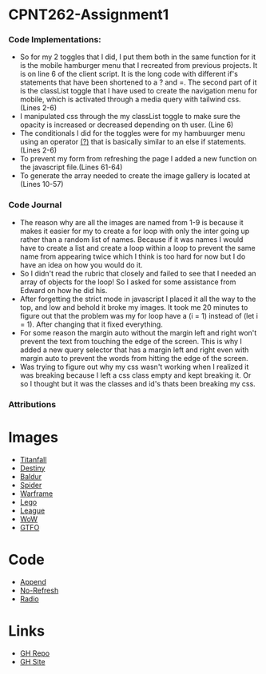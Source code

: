 # CPNT262-Assignment1
### Code Implementations:
- So for my 2 toggles that I did, I put them both in the same function for it is the mobile hamburger menu that I recreated from previous projects. It is on line 6 of the client script. It is the long code with different if's statements that have been shortened to a ? and =. The second part of it is the classList toggle that I have used to create the navigation menu for mobile, which is activated through a media query with tailwind css. (Lines 2-6)
- I manipulated css through the my classList toggle to make sure the opacity is increased or decreased depending on th user. (Line 6)
- The conditionals I did for the toggles were for my hambuurger menu using an operator [(?)](https://developer.mozilla.org/en-US/docs/Web/JavaScript/Reference/Operators/Conditional_operator) that is basically similar to an else if statements. (Lines 2-6)
- To prevent my form from refreshing the page I added a new function on the javascript file.(Lines 61-64)
- To generate the array needed to create the image gallery is located at (Lines 10-57)
### Code Journal
- The reason why are all the images are named from 1-9 is because it makes it easier for my to create a for loop with only the inter going up rather than a random list of names. Because if it was names I would have to create a list and create a loop within a loop to prevent the same name from appearing twice which I think is too hard for now but I do have an idea on how you would do it.
- So I didn't read the rubric that closely and failed to see that I needed an array of objects for the loop! So I asked for some assistance from Edward on how he did his.
- After forgetting the strict mode in javascript I placed it all the way to the top, and low and behold it broke my images. It took me 20 minutes to figure out that the problem  was my for loop have a (i = 1) instead of (let i = 1). After changing that it fixed everything.
- For some reason the margin auto without the margin left and right won't prevent the text from touching the edge of the screen. This is why I added a new query selector that has a margin left and right even with margin auto to prevent the words from hitting the edge of the screen.
- Was trying to figure out why my css wasn't working when I realized it was breaking because I left a css class empty and kept breaking it. Or so I thought but it was the classes and id's thats been breaking my css.
### Attributions 
# Images
- [Titanfall](https://images.app.goo.gl/htg1ZeMyFrsepNhx5)
- [Destiny](https://www.destinypedia.com/The_Final_Shape#/media/File:FinalShapePoster1.jpg)
- [Baldur](https://blog.playstation.com/tachyon/2023/02/f321c065cf3f405b6d0ac06fd5a550d6a95b5a5e-scaled.jpg?resize=1088%2C612&crop_strategy=smart&zoom=1.5)
- [Spider](https://4kwallpapers.com/games/marvels-spider-man-12968.html)
- [Warframe](https://imgur.com/a/gZ4cP79)
- [Lego](https://www.deviantart.com/mr3210/art/LEGO-STAR-WARS-The-Skywalker-Saga-Wallpaper-924588084)
- [League](https://stryda.gg/games/lol-esports)
- [WoW](https://wall.alphacoders.com/big.php?i=1302314)
- [GTFO](https://store.steampowered.com/news/app/493520/view/1699476680686965554)

# Code 
- [Append](https://stackoverflow.com/a/2735894)
- [No-Refresh](https://youtu.be/eqSafEsK95w?si=ffUtvlA8Lra2ZRLy)
- [Radio](https://www.w3schools.com/action_page.php)

# Links
- [GH Repo](https://github.com/AshkieCharles/CPNT262-Assignment1.git)
- [GH Site](https://ashkiecharles.github.io/CPNT262-Assignment1/)